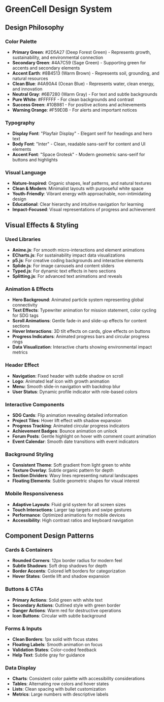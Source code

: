# GreenCell Design System

## Design Philosophy

### Color Palette
- **Primary Green**: #2D5A27 (Deep Forest Green) - Represents growth, sustainability, and environmental connection
- **Secondary Green**: #4A7C59 (Sage Green) - Supporting green for accents and secondary elements
- **Accent Earth**: #8B4513 (Warm Brown) - Represents soil, grounding, and natural resources
- **Clean Blue**: #4A90A4 (Ocean Blue) - Represents water, clean energy, and innovation
- **Neutral Gray**: #6B7280 (Warm Gray) - For text and subtle backgrounds
- **Pure White**: #FFFFFF - For clean backgrounds and contrast
- **Success Green**: #10B981 - For positive actions and achievements
- **Warning Orange**: #F59E0B - For alerts and important notices

### Typography
- **Display Font**: "Playfair Display" - Elegant serif for headings and hero text
- **Body Font**: "Inter" - Clean, readable sans-serif for content and UI elements
- **Accent Font**: "Space Grotesk" - Modern geometric sans-serif for buttons and highlights

### Visual Language
- **Nature-Inspired**: Organic shapes, leaf patterns, and natural textures
- **Clean & Modern**: Minimalist layouts with purposeful white space
- **Youth-Friendly**: Vibrant energy with approachable, non-intimidating design
- **Educational**: Clear hierarchy and intuitive navigation for learning
- **Impact-Focused**: Visual representations of progress and achievement

## Visual Effects & Styling

### Used Libraries
- **Anime.js**: For smooth micro-interactions and element animations
- **ECharts.js**: For sustainability impact data visualizations
- **p5.js**: For creative coding backgrounds and interactive elements
- **Splide.js**: For image carousels and content sliders
- **Typed.js**: For dynamic text effects in hero sections
- **Splitting.js**: For advanced text animations and reveals

### Animation & Effects
- **Hero Background**: Animated particle system representing global connectivity
- **Text Effects**: Typewriter animation for mission statement, color cycling for SDG tags
- **Scroll Animations**: Gentle fade-in and slide-up effects for content sections
- **Hover Interactions**: 3D tilt effects on cards, glow effects on buttons
- **Progress Indicators**: Animated progress bars and circular progress rings
- **Data Visualization**: Interactive charts showing environmental impact metrics

### Header Effect
- **Navigation**: Fixed header with subtle shadow on scroll
- **Logo**: Animated leaf icon with growth animation
- **Menu**: Smooth slide-in navigation with backdrop blur
- **User Status**: Dynamic profile indicator with role-based colors

### Interactive Components
- **SDG Cards**: Flip animation revealing detailed information
- **Project Tiles**: Hover lift effect with shadow expansion
- **Progress Tracking**: Animated circular progress indicators
- **Achievement Badges**: Bounce animation on unlock
- **Forum Posts**: Gentle highlight on hover with comment count animation
- **Event Calendar**: Smooth date transitions with event indicators

### Background Styling
- **Consistent Theme**: Soft gradient from light green to white
- **Texture Overlay**: Subtle organic pattern for depth
- **Section Dividers**: Wavy lines representing natural landscapes
- **Floating Elements**: Subtle geometric shapes for visual interest

### Mobile Responsiveness
- **Adaptive Layouts**: Fluid grid system for all screen sizes
- **Touch Interactions**: Larger tap targets and swipe gestures
- **Performance**: Optimized animations for mobile devices
- **Accessibility**: High contrast ratios and keyboard navigation

## Component Design Patterns

### Cards & Containers
- **Rounded Corners**: 12px border radius for modern feel
- **Subtle Shadows**: Soft drop shadows for depth
- **Border Accents**: Colored left borders for categorization
- **Hover States**: Gentle lift and shadow expansion

### Buttons & CTAs
- **Primary Actions**: Solid green with white text
- **Secondary Actions**: Outlined style with green border
- **Danger Actions**: Warm red for destructive operations
- **Icon Buttons**: Circular with subtle background

### Forms & Inputs
- **Clean Borders**: 1px solid with focus states
- **Floating Labels**: Smooth animation on focus
- **Validation States**: Color-coded feedback
- **Help Text**: Subtle gray for guidance

### Data Display
- **Charts**: Consistent color palette with accessibility considerations
- **Tables**: Alternating row colors and hover states
- **Lists**: Clean spacing with bullet customization
- **Metrics**: Large numbers with descriptive labels